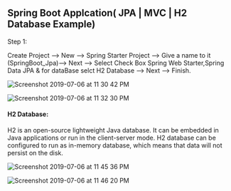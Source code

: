 ## Spring Boot Applcation( JPA | MVC | H2 Database Example)


Step 1: 

Create Project --> New --> Spring Starter Project --> Give a name to it (SpringBoot_Jpa)--> Next
--> Select Check Box Spring Web Starter,Spring Data JPA & for dataBase selct H2 Database --> Next --> Finish.

![Screenshot 2019-07-06 at 11 30 42 PM](https://user-images.githubusercontent.com/35020560/60760063-94727b00-a04c-11e9-9a1f-7f5e742426ec.png)

![Screenshot 2019-07-06 at 11 32 30 PM](https://user-images.githubusercontent.com/35020560/60760067-a5bb8780-a04c-11e9-9a8c-dd290ec07469.png)


#### H2 Database:
H2 is an open-source lightweight Java database. It can be embedded in Java applications or run in the client-server mode. H2 database can be configured to run as in-memory database, which means that data will not persist on the disk.


![Screenshot 2019-07-06 at 11 45 36 PM](https://user-images.githubusercontent.com/35020560/60760072-c08dfc00-a04c-11e9-9dd5-2c02e44ad1a1.png)


![Screenshot 2019-07-06 at 11 46 20 PM](https://user-images.githubusercontent.com/35020560/60760077-d6032600-a04c-11e9-9bfc-79f1a40633c5.png)






